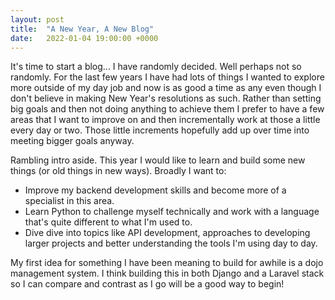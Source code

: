 ```yaml
---
layout: post
title:  "A New Year, A New Blog"
date:   2022-01-04 19:00:00 +0000
---
```


It's time to start a blog... I have randomly decided. Well perhaps not so randomly. For the last few years I have had lots of things I wanted to explore more outside of my day job and now is as good a time as any even though I don't believe in making New Year's resolutions as such. Rather than setting big goals and then not doing anything to achieve them I prefer to have a few areas that I want to improve on and then incrementally work at those a little every day or two. Those little increments hopefully add up over time into meeting bigger goals anyway.

Rambling intro aside. This year I would like to learn and build some new things (or old things in new ways). Broadly I want to:

+ Improve my backend development skills and become more of a specialist in this area.
+ Learn Python to challenge myself technically and work with a language that's quite different to what I'm used to.
+ Dive dive into topics like API development, approaches to developing larger projects and better understanding the tools I'm using day to day.

My first idea for something I have been meaning to build for awhile is a dojo management system. I think building this in both Django and a Laravel stack so I can compare and contrast as I go will be a good way to begin!